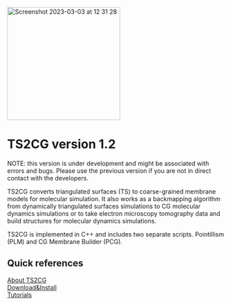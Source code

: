 <img width="261" alt="Screenshot 2023-03-03 at 12 31 28" src="https://user-images.githubusercontent.com/47776510/222710874-316a7a7a-5401-4e1c-8082-e786fbb5f206.png">




# TS2CG version 1.2

NOTE: this version is under development and might be associated with errors and bugs.
Please use the previous version if you are not in direct contact with the developers.

TS2CG converts triangulated surfaces (TS) to coarse-grained membrane models for molecular simulation.
It also works as a backmapping algorithm from dynamically triangulated surfaces simulations to CG molecular dynamics simulations or 
to take electron microscopy tomography data and build structures for molecular dynamics simulations.

TS2CG is implemented in C++ and includes two separate scripts. Pointillism (PLM) and CG Membrane Builder (PCG).

## Quick references
[About TS2CG](https://github.com/weria-pezeshkian/TS2CG1.2/wiki/About-TS2CG) \
[Download&Install](https://github.com/weria-pezeshkian/TS2CG1.2/wiki/Download-and-install-TS2CG) \
[Tutorials](http://cgmartini.nl/index.php/2021-martini-online-workshop/tutorials/558-9-ts2cg) 

